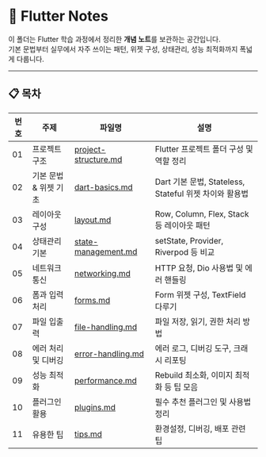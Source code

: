 # 📝 Flutter Notes

이 폴더는 Flutter 학습 과정에서 정리한 **개념 노트**를 보관하는 공간입니다.  
기본 문법부터 실무에서 자주 쓰이는 패턴, 위젯 구성, 상태관리, 성능 최적화까지 폭넓게 다룹니다.  

---

## 📋 목차

| 번호 | 주제 | 파일명 | 설명 |
|---|---|---|---|
| 01 | 프로젝트 구조 | [project-structure.md](./project-structure.md) | Flutter 프로젝트 폴더 구성 및 역할 정리 |
| 02 | 기본 문법 & 위젯 기초 | [dart-basics.md](./dart-basics.md) | Dart 기본 문법, Stateless, Stateful 위젯 차이와 활용법 |
| 03 | 레이아웃 구성 | [layout.md](./layout.md) | Row, Column, Flex, Stack 등 레이아웃 패턴 |
| 04 | 상태관리 기본 | [state-management.md](./state-management.md) | setState, Provider, Riverpod 등 비교 |
| 05 | 네트워크 통신 | [networking.md](./networking.md) | HTTP 요청, Dio 사용법 및 에러 핸들링 |
| 06 | 폼과 입력 처리 | [forms.md](./forms.md) | Form 위젯 구성, TextField 다루기 |
| 07 | 파일 입출력 | [file-handling.md](./file-handling.md) | 파일 저장, 읽기, 권한 처리 방법 |
| 08 | 에러 처리 및 디버깅 | [error-handling.md](./error-handling.md) | 에러 로그, 디버깅 도구, 크래시 리포팅 |
| 09 | 성능 최적화 | [performance.md](./performance.md) | Rebuild 최소화, 이미지 최적화 등 팁 모음 |
| 10 | 플러그인 활용 | [plugins.md](./plugins.md) | 필수 추천 플러그인 및 사용법 정리 |
| 11 | 유용한 팁 | [tips.md](./tips.md) | 환경설정, 디버깅, 배포 관련 팁 |
